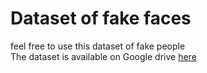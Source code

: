 # Dataset of fake faces
feel free to use this dataset of fake people<br/>
The dataset is available on Google drive [here](https://drive.google.com/file/d/1YQlO1f_rpXTT1LKVpq82pWPFLUlTaYDj/view?usp=sharing)